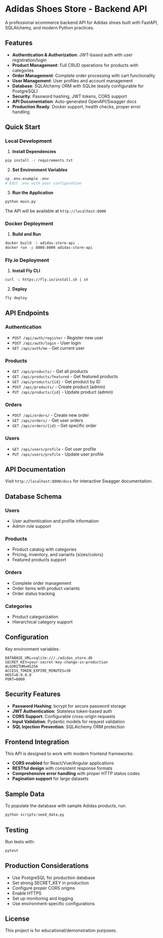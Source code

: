 # Adidas Shoes Store - Backend API

A professional ecommerce backend API for Adidas shoes built with FastAPI, SQLAlchemy, and modern Python practices.

## Features

- **Authentication & Authorization**: JWT-based auth with user registration/login
- **Product Management**: Full CRUD operations for products with categories
- **Order Management**: Complete order processing with cart functionality
- **User Management**: User profiles and account management
- **Database**: SQLAlchemy ORM with SQLite (easily configurable for PostgreSQL)
- **Security**: Password hashing, JWT tokens, CORS support
- **API Documentation**: Auto-generated OpenAPI/Swagger docs
- **Production Ready**: Docker support, health checks, proper error handling

## Quick Start

### Local Development

1. **Install Dependencies**
```bash
pip install -r requirements.txt
```

2. **Set Environment Variables**
```bash
cp .env.example .env
# Edit .env with your configuration
```

3. **Run the Application**
```bash
python main.py
```

The API will be available at `http://localhost:8000`

### Docker Deployment

1. **Build and Run**
```bash
docker build -t adidas-store-api .
docker run -p 8000:8000 adidas-store-api
```

### Fly.io Deployment

1. **Install Fly CLI**
```bash
curl -L https://fly.io/install.sh | sh
```

2. **Deploy**
```bash
fly deploy
```

## API Endpoints

### Authentication
- `POST /api/auth/register` - Register new user
- `POST /api/auth/login` - User login
- `GET /api/auth/me` - Get current user

### Products
- `GET /api/products/` - Get all products
- `GET /api/products/featured` - Get featured products
- `GET /api/products/{id}` - Get product by ID
- `POST /api/products/` - Create product (admin)
- `PUT /api/products/{id}` - Update product (admin)

### Orders
- `POST /api/orders/` - Create new order
- `GET /api/orders/` - Get user orders
- `GET /api/orders/{id}` - Get specific order

### Users
- `GET /api/users/profile` - Get user profile
- `PUT /api/users/profile` - Update user profile

## API Documentation

Visit `http://localhost:8000/docs` for interactive Swagger documentation.

## Database Schema

### Users
- User authentication and profile information
- Admin role support

### Products
- Product catalog with categories
- Pricing, inventory, and variants (sizes/colors)
- Featured products support

### Orders
- Complete order management
- Order items with product variants
- Order status tracking

### Categories
- Product categorization
- Hierarchical category support

## Configuration

Key environment variables:

```env
DATABASE_URL=sqlite:///./adidas_store.db
SECRET_KEY=your-secret-key-change-in-production
ALGORITHM=HS256
ACCESS_TOKEN_EXPIRE_MINUTES=30
HOST=0.0.0.0
PORT=8000
```

## Security Features

- **Password Hashing**: bcrypt for secure password storage
- **JWT Authentication**: Stateless token-based auth
- **CORS Support**: Configurable cross-origin requests
- **Input Validation**: Pydantic models for request validation
- **SQL Injection Prevention**: SQLAlchemy ORM protection

## Frontend Integration

This API is designed to work with modern frontend frameworks:

- **CORS enabled** for React/Vue/Angular applications
- **RESTful design** with consistent response formats
- **Comprehensive error handling** with proper HTTP status codes
- **Pagination support** for large datasets

## Sample Data

To populate the database with sample Adidas products, run:

```python
python scripts/seed_data.py
```

## Testing

Run tests with:

```bash
pytest
```

## Production Considerations

- Use PostgreSQL for production database
- Set strong SECRET_KEY in production
- Configure proper CORS origins
- Enable HTTPS
- Set up monitoring and logging
- Use environment-specific configurations

## License

This project is for educational/demonstration purposes.